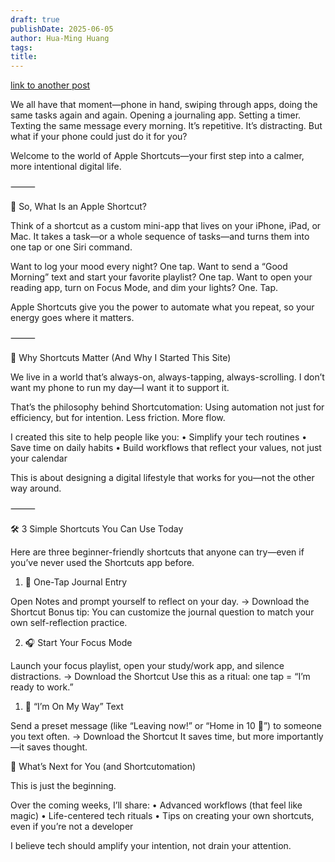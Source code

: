 ```yaml
---
draft: true
publishDate: 2025-06-05
author: Hua-Ming Huang
tags: 
title:
---
```


<!-- TODO -->
[link to another post](./getting-started.md)

We all have that moment—phone in hand, swiping through apps, doing the same tasks again and again. Opening a journaling app. Setting a timer. Texting the same message every morning. It’s repetitive. It’s distracting.
But what if your phone could just do it for you?

Welcome to the world of Apple Shortcuts—your first step into a calmer, more intentional digital life.

⸻

🍎 So, What Is an Apple Shortcut?

Think of a shortcut as a custom mini-app that lives on your iPhone, iPad, or Mac.
It takes a task—or a whole sequence of tasks—and turns them into one tap or one Siri command.

Want to log your mood every night? One tap.
Want to send a “Good Morning” text and start your favorite playlist? One tap.
Want to open your reading app, turn on Focus Mode, and dim your lights? One. Tap.

Apple Shortcuts give you the power to automate what you repeat, so your energy goes where it matters.

⸻

🧠 Why Shortcuts Matter (And Why I Started This Site)

We live in a world that’s always-on, always-tapping, always-scrolling. I don’t want my phone to run my day—I want it to support it.

That’s the philosophy behind Shortcutomation:
Using automation not just for efficiency, but for intention.
Less friction. More flow.

I created this site to help people like you:
    •	Simplify your tech routines
    •	Save time on daily habits
    •	Build workflows that reflect your values, not just your calendar

This is about designing a digital lifestyle that works for you—not the other way around.

⸻

🛠️ 3 Simple Shortcuts You Can Use Today

Here are three beginner-friendly shortcuts that anyone can try—even if you’ve never used the Shortcuts app before.

1. 📓 One-Tap Journal Entry

Open Notes and prompt yourself to reflect on your day.
→ Download the Shortcut
Bonus tip: You can customize the journal question to match your own self-reflection practice.

2. 🎧 Start Your Focus Mode

Launch your focus playlist, open your study/work app, and silence distractions.
→ Download the Shortcut
Use this as a ritual: one tap = “I’m ready to work.”


1. 💬 “I’m On My Way” Text

Send a preset message (like “Leaving now!” or “Home in 10 🚗”) to someone you text often.
→ Download the Shortcut
It saves time, but more importantly—it saves thought.


👣 What’s Next for You (and Shortcutomation)

This is just the beginning.

Over the coming weeks, I’ll share:
    •	Advanced workflows (that feel like magic)
    •	Life-centered tech rituals
    •	Tips on creating your own shortcuts, even if you’re not a developer

I believe tech should amplify your intention, not drain your attention.